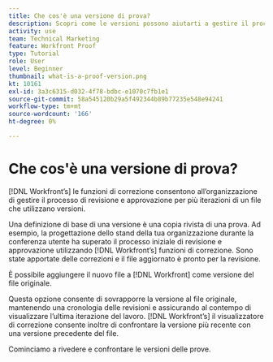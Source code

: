```yaml
---
title: Che cos'è una versione di prova?
description: Scopri come le versioni possono aiutarti a gestire il processo di revisione e approvazione in più iterazioni di un file utilizzando le funzioni di correzione di .
activity: use
team: Technical Marketing
feature: Workfront Proof
type: Tutorial
role: User
level: Beginner
thumbnail: what-is-a-proof-version.png
kt: 10161
exl-id: 3a3c6315-d032-4f78-bdbc-e1070c7fb1e1
source-git-commit: 58a545120b29a5f492344b89b77235e548e94241
workflow-type: tm+mt
source-wordcount: '166'
ht-degree: 0%

---
```


# Che cos&#39;è una versione di prova?

[!DNL Workfront’s] le funzioni di correzione consentono all’organizzazione di gestire il processo di revisione e approvazione per più iterazioni di un file che utilizzano versioni.

Una definizione di base di una versione è una copia rivista di una prova. Ad esempio, la progettazione dello stand della tua organizzazione durante la conferenza utente ha superato il processo iniziale di revisione e approvazione utilizzando [!DNL Workfront’s] funzioni di correzione. Sono state apportate delle correzioni e il file aggiornato è pronto per la revisione.

È possibile aggiungere il nuovo file a [!DNL Workfront] come versione del file originale.

Questa opzione consente di sovrapporre la versione al file originale, mantenendo una cronologia delle revisioni e assicurando al contempo di visualizzare l’ultima iterazione del lavoro. [!DNL Workfront’s] il visualizzatore di correzione consente inoltre di confrontare la versione più recente con una versione precedente del file.

Cominciamo a rivedere e confrontare le versioni delle prove.

